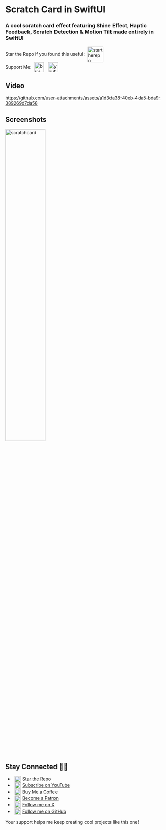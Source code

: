 # Scratch Card in SwiftUI

### A cool scratch card effect featuring Shine Effect, Haptic Feedback, Scratch Detection & Motion Tilt made entirely in SwiftUI
Star the Repo if you found this useful: <img align="center" alt="startherepo" src="https://github.com/user-attachments/assets/88e5a2e6-7f65-4caa-bce1-8400831aff68" height="50" hspace="5"><br/>
Support Me: <a href="https://www.buymeacoffee.com/adsouza"><img align="center" alt="buymeacoffee" src="https://github.com/user-attachments/assets/fa541855-cb91-4ea4-bafb-d0f9d56d0126" height="30" hspace="5"></a> <a href="https://www.youtube.com/@swiftodyssey"><img align="center" alt="youtube" src="https://github.com/user-attachments/assets/e5d34f8b-7081-4e64-bf0d-3a383a16b357" height="30" hspace="5"></a>


## Video
https://github.com/user-attachments/assets/a1d3da38-40eb-4da5-bda9-389269d7da58
## Screenshots
<img width="50%" alt="scratchcard" src="https://github.com/user-attachments/assets/4ea9acf9-7386-44b9-bca3-f9e91f7855c5">  

## Stay Connected 🤙🏼
- <img align="center" alt="star the repo" src="https://github.com/user-attachments/assets/6a84096c-7b0c-4585-b814-e1f9466d3469" height="20" hspace="5"><a href="https://github.com/anupdsouza/ios-scratch-card-view">Star the Repo</a>
- <img align="center" alt="youtube" src="https://github.com/user-attachments/assets/a6b9f4ba-96c6-4f94-ab86-ef46276e9684" height="20" hspace="5"><a href="https://www.youtube.com/@swiftodyssey">Subscribe on YouTube</a>
- <img align="center" alt="buymeacoffee" src="https://github.com/user-attachments/assets/a3aaa25d-66c6-49e2-b002-42738d614baa" height="20" hspace="5"><a href="https://www.buymeacoffee.com/adsouza">Buy Me a Coffee</a>
- <img align="center" alt="patreon" src="https://github.com/user-attachments/assets/479849e9-7b8b-463d-b840-58ad3aa79bc5" height="20" hspace="5"><a href="https://patreon.com/adsouza">Become a Patron</a>
- <img align="center" alt="x" src="https://github.com/user-attachments/assets/34a07357-7b49-420f-9bba-bbde5d925c03" height="20" hspace="5"><a href="https://x.com/swift_odyssey">Follow me on X</a>
- <img align="center" alt="github" src="https://github.com/user-attachments/assets/8bab68e4-dc8a-435f-86a8-824cdef91718" height="20" hspace="5"><a href="https://github.com/anupdsouza">Follow me on GitHub</a>

Your support helps me keep creating cool projects like this one!


